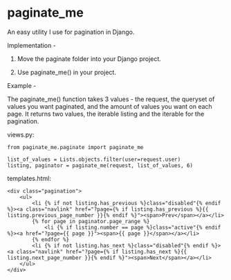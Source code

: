 paginate_me
===========

An easy utility I use for pagination in Django.

Implementation - 

1) Move the paginate folder into your Django project.

2) Use paginate_me() in your project. 

Example - 

The paginate_me() function takes 3 values - the request, the queryset of values you want paginated, and the amount of values you want on each page.
It returns two values, the iterable listing and the iterable for the pagination.

views.py:

    from paginate_me.paginate import paginate_me

    list_of_values = Lists.objects.filter(user=request.user)
    listing, paginator = paginate_me(request, list_of_values, 6)


templates.html:

    <div class="pagination">
        <ul>
            <li {% if not listing.has_previous %}class="disabled"{% endif %}><a class="navlink" href="?page={% if listing.has_previous %}{{ listing.previous_page_number }}{% endif %}"><span>Prev</span></a></li>
            {% for page in paginator.page_range %}
                <li {% if listing.number == page %}class="active"{% endif %}><a href="?page={{ page }}"><span>{{ page }}</span></a></li>
            {% endfor %}
            <li {% if not listing.has_next %}class="disabled"{% endif %}><a class="navlink" href="?page={% if listing.has_next %}{{ listing.next_page_number }}{% endif %}"><span>Next</span></a></li>
        </ul>
    </div>
